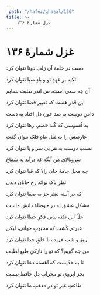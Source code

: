 ```yaml
---
_path: "/hafez/ghazal/136"
title: >-
    غزل شمارهٔ ۱۳۶
---
```

# غزل شمارهٔ ۱۳۶

<div class="b" id="bn1"><div class="m1"><p>دست در حلقهٔ آن زلفِ دوتا نتوان کرد</p></div>
<div class="m2"><p>تکیه بر عهدِ تو و بادِ صبا نتوان کرد</p></div></div>
<div class="b" id="bn2"><div class="m1"><p>آن چه سعی است، من اندر طلبت بنمایم</p></div>
<div class="m2"><p>این قَدَر هست که تغییرِ قضا نتوان کرد</p></div></div>
<div class="b" id="bn3"><div class="m1"><p>دامنِ دوست به صد خونِ دل افتاد به دست</p></div>
<div class="m2"><p>به فُسوسی که کُنَد خصم، رها نتوان کرد</p></div></div>
<div class="b" id="bn4"><div class="m1"><p>عارضش را به مَثَل ماهِ فلک نتوان گفت</p></div>
<div class="m2"><p>نسبتِ دوست به هر بی سر و پا نتوان کرد</p></div></div>
<div class="b" id="bn5"><div class="m1"><p>سروبالایِ من آنگه که درآید به سَماع</p></div>
<div class="m2"><p>چه محل جامهٔ جان را؟ که قبا نتوان کرد</p></div></div>
<div class="b" id="bn6"><div class="m1"><p>نظرِ پاک توانَد رخِ جانان دیدن</p></div>
<div class="m2"><p>که در آیینه نظر جز به صفا نتوان کرد</p></div></div>
<div class="b" id="bn7"><div class="m1"><p>مشکلِ عشق نه در حوصلهٔ دانشِ ماست</p></div>
<div class="m2"><p>حلِّ این نکته بدین فکرِ خطا نتوان کرد</p></div></div>
<div class="b" id="bn8"><div class="m1"><p>غیرتم کُشت که محبوبِ جهانی، لیکن</p></div>
<div class="m2"><p>روز و شب عربده با خلقِ خدا نتوان کرد</p></div></div>
<div class="b" id="bn9"><div class="m1"><p>من چه گویم؟ که تو را نازکیِ طبعِ لطیف</p></div>
<div class="m2"><p>تا به حَدّیست که آهسته دعا نتوان کرد</p></div></div>
<div class="b" id="bn10"><div class="m1"><p>بجز ابرویِ تو محرابِ دل حافظ نیست</p></div>
<div class="m2"><p>طاعتِ غیر تو در مذهبِ ما نتوان کرد</p></div></div>
